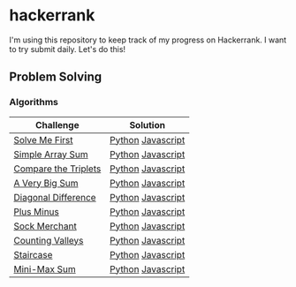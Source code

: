 # hackerrank

I'm using this repository to keep track of my progress on Hackerrank. I want to try submit daily. Let's do this!

## Problem Solving
### Algorithms

| Challenge                                                                                  | Solution |
|--------------------------------------------------------------------------------------------| --- |
| [Solve Me First](https://www.hackerrank.com/challenges/solve-me-first/problem)             | [Python](problem-solving/algorithms/solve-me-first/solve_me_first.py) [Javascript](problem-solving/algorithms/solve-me-first/solve-me-first.js)
| [Simple Array Sum](https://www.hackerrank.com/challenges/simple-array-sum/problem)         | [Python](problem-solving/algorithms/simple-array-sum/simple_array_sum.py) [Javascript](problem-solving/algorithms/simple-array-sum/simple-array-sum.js)
| [Compare the Triplets](https://www.hackerrank.com/challenges/compare-the-triplets/problem) | [Python](problem-solving/algorithms/compare-the-triplets/compare_the_triplets.py) [Javascript](problem-solving/algorithms/compare-the-triplets/compare-the-triplets.js)
| [A Very Big Sum](https://www.hackerrank.com/challenges/a-very-big-sum/problem)             | [Python](problem-solving/algorithms/a-very-big-sum/a_very_big_sum.py) [Javascript](problem-solving/algorithms/a-very-big-sum/a-very-big-sum.js)
| [Diagonal Difference](https://www.hackerrank.com/challenges/diagonal-difference/problem)   | [Python](problem-solving/algorithms/diagonal-difference/diagonal_difference.py) [Javascript](problem-solving/algorithms/diagonal-difference/diagonal-difference.js)
| [Plus Minus](https://www.hackerrank.com/challenges/plus-minus/problem)                     | [Python](problem-solving/algorithms/plus-minus/plus_minus.py) [Javascript](problem-solving/algorithms/plus-minus/plus-minus.js)
| [Sock Merchant](https://www.hackerrank.com/challenges/sock-merchant/problem)               | [Python](problem-solving/algorithms/sock-merchant/sock_merchant.py) [Javascript](problem-solving/algorithms/sock-merchant/sock-merchant.js)
| [Counting Valleys](https://www.hackerrank.com/challenges/counting-valleys/problem)         | [Python](problem-solving/algorithms/counting-valleys/counting_valleys.py) [Javascript](problem-solving/algorithms/counting-valleys/counting-valleys.js)
| [Staircase](https://www.hackerrank.com/challenges/staircase/problem)                       | [Python](problem-solving/algorithms/staircase/staircase.py) [Javascript](problem-solving/algorithms/staircase/staircase.js)
| [Mini-Max Sum](https://www.hackerrank.com/challenges/mini-max-sum/problem)                 | [Python](problem-solving/algorithms/mini-max-sum/mini_max_sum.py) [Javascript](problem-solving/algorithms/mini-max-sum/mini-max-sum.js)